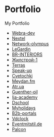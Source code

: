 # Portfolio
My Portfolio
<ul>
<li>
<a href='https://webra-dev.com/ru' target='_blank'> Webra-dev </a>
</li>
<li>
<a href='https://nextel.com.ua/' target='_blank'> Nextel </a>
</li>
<li>
<a href='https://www.network-olympus.com/' target='_blank'> Network-olympus </a>
</li>
<li>
<a href='https://legardin.ua/' target='_blank'> LeGardin </a>
</li>
<li>
<a href='http://brinter.wb-dv.com/ua' target='_blank'> BR-INTERIORS </a>
</li>
<li>
<a href='http://gs1.com.ua/' target='_blank'> Жилстрой-1 </a>
</li>
<li>
<a href='https://supermarketterras.com.ua/' target='_blank'> Terras </a>
</li>
<li>
<a href='https://new.speak-up.com.ua/' target='_blank'> Speak-up </a>
</li>
<li>
<a href='https://cvetochki.kiev.ua/' target='_blank'> Cvetochki </a>
</li>
<li>
<a href='http://meydan.fm/ua' target='_blank'> Meydan.fm </a>
</li>
<li>
<a href='http://atr.ua/' target='_blank'> Atr.ua </a>
</li>
<li>
<a href='http://guenther-oil.com/' target='_blank'> Guenther-oil </a>
</li>
<li>
<a href='https://ija-academy.com/' target='_blank'> Ija-academy </a>
</li>
<li>
<a href='https://dschool.com.ua/' target='_blank'> Dschool </a>
</li>
<li>
<a href='https://myholidays.com.ua/' target='_blank'> Myholidays </a>
</li>
<li>
<a href='https://b2b-portals.com' target='_blank'> B2b-portals </a>
</li>
<li>
<a href='https://vdclock.ru/' target='_blank'> Vdclock </a>
</li>
<li>
<a href='http://eventmitstil.de/' target='_blank'> Eventmitstil.de </a>
</li>
  <li>
<a href='http://palcon.kiev.ua/' target='_blank'> Palcon </a>
</li>
</ul>
